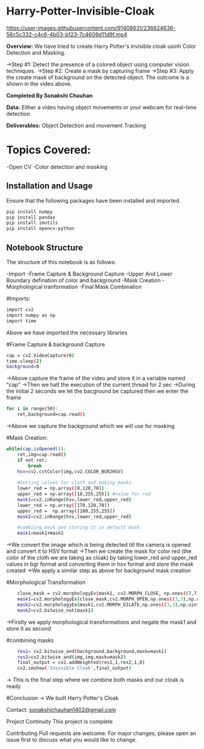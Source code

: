# Harry-Potter-Invisible-Cloak

https://user-images.githubusercontent.com/91408631/236624636-56c5c332-c4c6-4b03-b123-7c4609d11d9f.mp4

**Overview:**
We have tried to create Harry Potter's invisible cloak usinh Color Detection and Masking.

->Step #1: Detect the presence of a colored object using computer vision techniques.
->Step #2: Create a mask by capturing frame
->Step #3: Apply the create mask of background on the detected object.
The outcome is a shown in the video above.

**Completed By Sonakshi Chauhan**

**Data:** Either a video having object movements or your webcam for real-time detection

**Deliverables:** Object Detection and movement Tracking

# Topics Covered:
-Open CV
-Color detection and masking

## Installation and Usage

Ensure that the following packages have been installed and imported.

```bash
pip install numpy
pip install pandas
pip install imutils
pip install opencv-python
```
## Notebook Structure
The structure of this notebook is as follows:

 -Import
 -Frame Capture & Background Capture
 -Upper And Lower Boundary defination of color and background
 -Mask Creation
 -Morphological tranformation
 -Final Mask Combination
 
#Imports:
  ```bash
import cv2
import numpy as np
import time
```
Above we have imported the necessary libraries

#Frame Capture & background Capture
```bash
cap = cv2.VideoCapture(0)
time.sleep(2)
background=0
```
->Above capture the frame of the video and store it in a variable named "cap"
->Then we halt the execution of the current thread for 2 sec
->During the initial 2 seconds we let the bacground be captured then we enter the frame

```bash
for i in range(50):
    ret,background=cap.read()
```
->Above we capture the background which we will use for masking

#Mask Creation:
```bash
while(cap.isOpened()):
    ret,img=cap.read()
    if not ret:
        break
    hsv=cv2.cvtColor(img,cv2.COLOR_BGR2HSV)
    
    #Setting values for cloth and making masks
    lower_red = np.array([0,120,70])
    upper_red = np.array([10,255,255]) #value for red
    mask1=cv2.inRange(hsv,lower_red,upper_red)
    lower_red = np.array([170,120,70])
    upper_red =  np.array([180,255,255])
    mask2=cv2.inRange(hsv,lower_red,upper_red)

    #combiing mask and storing it in default mask
    mask1=mask1+mask2
```
->We convert the image which is being detected till the camera is opened and convert it to HSV format
->Then we create the mask for color red (the color of the cloth we are taking as cloak) by taking lower_red and upper_red values in bgr format and converting them in hsv format and store the mask created
->We apply a similar step as above for background mask creation

#Morphological Transformation
```bash
    close_mask = cv2.morphologyEx(mask1, cv2.MORPH_CLOSE, np.ones((7,7),np.uint8))
    mask1=cv2.morphologyEx(close_mask,cv2.MORPH_OPEN,np.ones((3,3),np.uint8),iterations=2)
    mask2=cv2.morphologyEx(mask1,cv2.MORPH_DILATE,np.ones((3,3),np.uint8),iterations=1)
    mask2=cv2.bitwise_not(mask1)
```
->Firstly we apply morphological transformations and negate the mask1 and store it as second

#combining masks
```bash
    res1= cv2.bitwise_and(background,background,mask=mask1)
    res2=cv2.bitwise_and(img,img,mask=mask2)
    final_output = cv2.addWeighted(res1,1,res2,1,0)
    cv2.imshow('Invisible Cloak',final_output)
```
-> This is the final step where we combine both masks and our cloak is ready
 
#Conclusion -> We built Harry Potter's Cloak

Contact: sonakshichauhan1402@gmail.com

Project Continuity
This project is complete

Contributing
Pull requests are welcome. For major changes, please open an issue first to discuss what you would like to change.

